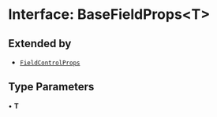 # Interface: BaseFieldProps\<T\>

## Extended by

- [`FieldControlProps`](FieldControlProps.md)

## Type Parameters

• **T**
